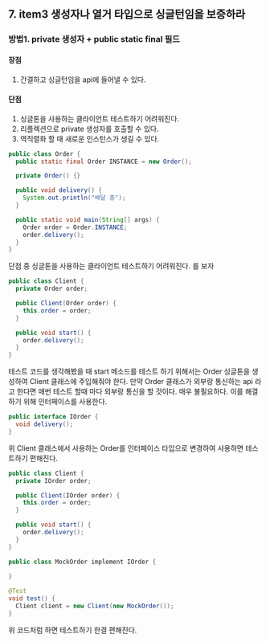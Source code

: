 ## 7. item3 생성자나 열거 타입으로 싱글턴임을 보증하라

### 방법1. private 생성자 + public static final 필드

#### 장점
1. 간결하고 싱글턴임을 api에 들어낼 수 있다.

#### 단점
1. 싱글톤을 사용하는 클라이언트 테스트하기 어려워진다.
2. 리플렉션으로 private  생성자를 호출할 수 있다.
3. 역직렬화 할 때 새로운 인스턴스가 생길 수 있다.

````java
public class Order {
  public static final Order INSTANCE = new Order();

  private Order() {}

  public void delivery() {
    System.out.println("배달 중");
  }

  public static void main(String[] args) {
    Order order = Order.INSTANCE;
    order.delivery();
  }
}
````

단점 중 싱글톤을 사용하는 클라이언트 테스트하기 어려워진다. 를 보자

````java
public class Client {
  private Order order;

  public Client(Order order) {
    this.order = order;
  }

  public void start() {
    order.delivery();
  }
}
````

테스트 코드를 생각해봤을 때 start 메소드를 테스트 하기 위해서는 Order 싱글톤을 생성하여 Client 클래스에 주입해줘야 한다.
만약 Order 클래스가 외부랑 통신하는 api 라고 한다면 매번 테스트 할때 마다 외부랑 통신을 할 것이다. 매우 불필요하다.
이를 해결하기 위해 인터페이스를 사용한다.

````java
public interface IOrder {
  void delivery();
}
````

위 Client 클래스에서 사용하는 Order를 인터페이스 타입으로 변경하여 사용하면 테스트하기 편해진다.

````java
public class Client {
  private IOrder order;

  public Client(IOrder order) {
    this.order = order;
  }

  public void start() {
    order.delivery();
  }
}

public class MockOrder implement IOrder {
  
}

@Test
void test() {
  Client client = new Client(new MockOrder());
}
````

위 코드처럼 하면 테스트하기 한결 편해진다.
